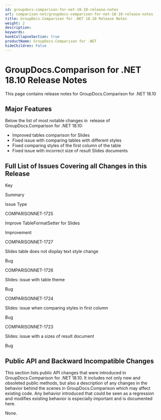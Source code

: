 ```yaml
---
id: groupdocs-comparison-for-net-18-10-release-notes
url: comparison-net/groupdocs-comparison-for-net-18-10-release-notes
title: GroupDocs.Comparison for .NET 18.10 Release Notes
weight: 2
description: 
keywords: 
bookCollapseSection: true
productName: GroupDocs.Comparison for .NET
hideChildren: False
---
```


# GroupDocs.Comparison for .NET 18.10 Release Notes

This page contains release notes for GroupDocs.Comparison for .NET 18.10

## Major Features

Below the list of most notable changes in  release of GroupDocs.Comparison for .NET 18.10:

*   Improved tables comparison for Slides
*   Fixed issue with comparing tables with different styles
*   Fixed comparing styles of the first column of the table
*   Fixed issue with incorrect size of result Slides documents

## Full List of Issues Covering all Changes in this Release

Key

Summary

Issue Type

COMPARISONNET-1725 

Improve TableFormatSetter for Slides

Improvement

COMPARISONNET-1727

Slides table does not display text style change

Bug

COMPARISONNET-1726

Slides: issue with table theme

Bug

COMPARISONNET-1724 

Slides: issue when comparing styles in first column

Bug

COMPARISONNET-1723

Slides: issue with a sizes of result document

Bug

## Public API and Backward Incompatible Changes

This section lists public API changes that were introduced in GroupDocs.Comparison for .NET 18.10. It includes not only new and obsoleted public methods, but also a description of any changes in the behavior behind the scenes in GroupDocs.Comparison which may affect existing code. Any behavior introduced that could be seen as a regression and modifies existing behavior is especially important and is documented here.

None.
